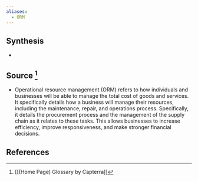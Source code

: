 ```yaml
---
aliases:
  - ORM
---
```

## Synthesis
- 
## Source [^1]
- Operational resource management (ORM) refers to how individuals and businesses will be able to manage the total cost of goods and services.  It specifically details how a business will manage their resources, including the maintenance, repair, and operations process. Specifically, it details the procurement process and the management of the supply chain as it relates to these tasks. This allows businesses to increase efficiency, improve responsiveness, and make stronger financial decisions.
## References

[^1]: [[(Home Page) Glossary by Capterra]]